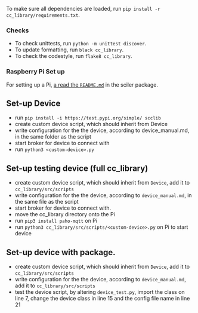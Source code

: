                                                          
To make sure all dependencies are loaded, run `pip install -r cc_library/requirements.txt`.

### Checks
- To check unittests, run `python -m unittest discover`.
- To update formatting, run `black cc_library`.
- To check the codestyle, run `flake8 cc_library`.

### Raspberry Pi Set up
For setting up a Pi, [a read the `README.md`](src/sciler/README.md) in the sciler package. 


## Set-up Device
- run `pip install -i https://test.pypi.org/simple/ scclib`
- create custom device script, which should inherit from Device
- write configuration for the the device, according to device_manual.md, in the same folder as the script
- start broker for device to connect with
- run `python3 <custom-device>.py`
 
 
## Set-up testing device (full cc_library)
- create custom device script, which should inherit from `Device`, add it to `cc_library/src/scripts`
- write configuration for the the device, according to `device_manual.md`, in the same file as the script
- start broker for device to connect with. 
- move the cc_library directory onto the Pi
- run `pip3 install paho-mqtt` on Pi
- run `python3 cc_library/src/scripts/<custom-device>.py` on Pi to start device

## Set-up device with package.
- create custom device script, which should inherit from `Device`, add it to `cc_library/src/scripts`
- write configuration for the the device, according to `device_manual.md`, add it to `cc_library/src/scripts`
- test the device script, by altering `device_test.py`, import the class on line 7, change the device class in line 15 and the config file name in line 21
